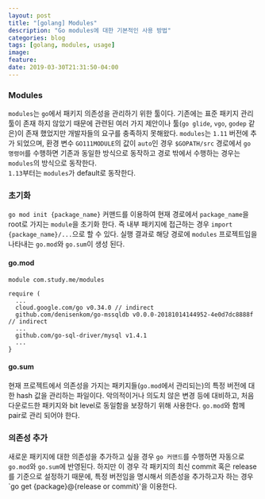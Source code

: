 ```yaml
---
layout: post
title: "[golang] Modules"
description: "Go modules에 대한 기본적인 사용 방법"
categories: blog
tags: [golang, modules, usage]
image:
feature:
date: 2019-03-30T21:31:50-04:00
---
```


### Modules
`modules`는 `go`에서 패키지 의존성을 관리하기 위한 툴이다. 기존에는 표준 패키지 관리 툴이 존재 하지 않았기 때문에 관련된 여러 가지 제안이나 툴(`go glide`, `vgo`, `godep` 같은)이 존재 했었지만 개발자들의 요구를 충족하지 못해왔다. `modules`는 `1.11` 버전에 추가 되었으며, 환경 변수 `GO111MODULE`의 값이 `auto`인 경우 `$GOPATH/src` 경로에서 `go 명령어`를 수행하면 기존과 동일한 방식으로 동작하고 경로 밖에서 수행하는 경우는 `modules`의 방식으로 동작한다.   
`1.13`부터는 `modules`가 default로 동작한다.

### 초기화
`go mod init {package_name}` 커맨드를 이용하여 현재 경로에서 `package_name`을 root로 가지는 `module`을 초기화 한다. 즉 내부 패키지에 접근하는 경우 `import {package_name}/...`으로 할 수 있다. 실행 결과로 해당 경로에 `modules` 프로젝트임을 나타내는 `go.mod`와 `go.sum`이 생성 된다.

#### go.mod
```
module com.study.me/modules

require (
  ...
  cloud.google.com/go v0.34.0 // indirect
  github.com/denisenkom/go-mssqldb v0.0.0-20181014144952-4e0d7dc8888f // indirect
  ...
  github.com/go-sql-driver/mysql v1.4.1
  ...
}
```

#### go.sum
현재 프로젝트에서 의존성을 가지는 패키지들(`go.mod`에서 관리되는)의 특정 버전에 대한 hash 값을 관리하는 파일이다. 악의적이거나 의도치 않은 변경 등에 대비하고, 처음 다운로드한 패키지와 bit level로 동일함을 보장하기 위해 사용한다. `go.mod`와 함께 pair로 관리 되어야 한다.

### 의존성 추가
새로운 패키지에 대한 의존성을 추가하고 싶을 경우 `go 커맨드`를 수행하면 자동으로 `go.mod`와 `go.sum`에 반영된다. 하지만 이 경우 각 패키지의 최신 commit 혹은 release를 기준으로 설정하기 때문에, 특정 버전임을 명시해서 의존성을 추가하고자 하는 경우 `go get {package}@{release or commit}'을 이용한다.
